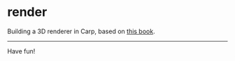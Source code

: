 # render

Building a 3D renderer in Carp, based on [this book](https://www.gabrielgambetta.com/computer-graphics-from-scratch/).

<hr/>

Have fun!
